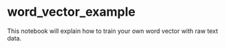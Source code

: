 # word_vector_example
This notebook will explain how to train your own word vector with raw text data.
